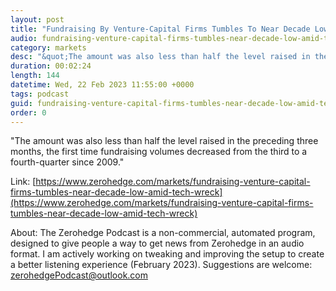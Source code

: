 ```yaml
---
layout: post
title: "Fundraising By Venture-Capital Firms Tumbles To Near Decade Low Amid 'Tech-Wreck'"
audio: fundraising-venture-capital-firms-tumbles-near-decade-low-amid-tech-wreck-0
category: markets
desc: "&quot;The amount was also less than half the level raised in the preceding three months, the first time fundraising volumes decreased from the third to a fourth-quarter since 2009.&quot;"
duration: 00:02:24
length: 144
datetime: Wed, 22 Feb 2023 11:55:00 +0000
tags: podcast
guid: fundraising-venture-capital-firms-tumbles-near-decade-low-amid-tech-wreck-0
order: 0
---
```

&quot;The amount was also less than half the level raised in the preceding three months, the first time fundraising volumes decreased from the third to a fourth-quarter since 2009.&quot;

Link: [https://www.zerohedge.com/markets/fundraising-venture-capital-firms-tumbles-near-decade-low-amid-tech-wreck](https://www.zerohedge.com/markets/fundraising-venture-capital-firms-tumbles-near-decade-low-amid-tech-wreck)

About: The Zerohedge Podcast is a non-commercial, automated program, designed to give people a way to get news from Zerohedge in an audio format.  I am actively working on tweaking and improving the setup to create a better listening experience (February 2023).  Suggestions are welcome: [zerohedgePodcast@outlook.com](mailto:zerohedgePodcast@outlook.com)